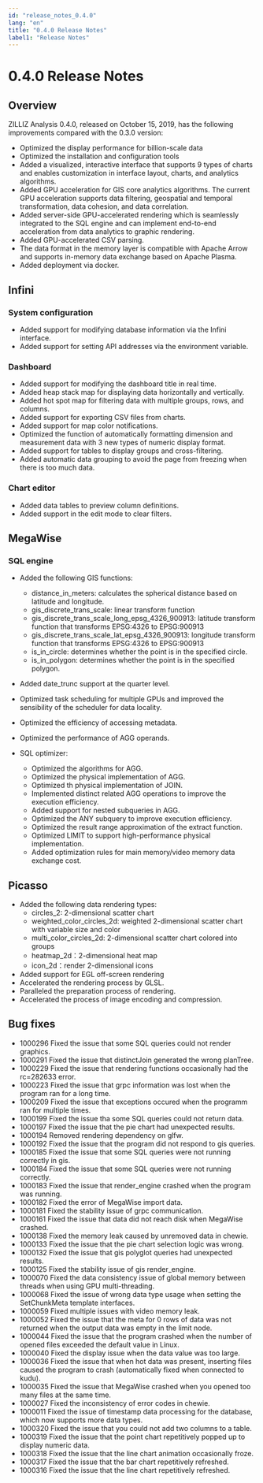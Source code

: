 ```yaml
---
id: "release_notes_0.4.0"
lang: "en"
title: "0.4.0 Release Notes"
label1: "Release Notes"
---
```

# 0.4.0 Release Notes


## Overview

ZILLIZ Analysis 0.4.0, released on October 15, 2019, has the following improvements compared with the 0.3.0 version:

- Optimized the display performance for billion-scale data
- Optimized the installation and configuration tools
- Added a visualized, interactive interface that supports 9 types of charts and enables customization in interface layout, charts, and analytics algorithms.
- Added GPU acceleration for GIS core analytics algorithms. The current GPU acceleration supports data filtering, geospatial and temporal transformation, data cohesion, and data correlation.
- Added server-side GPU-accelerated rendering which is seamlessly integrated to the SQL engine and can implement end-to-end acceleration from data analytics to graphic rendering.
- Added GPU-accelerated CSV parsing.
- The data format in the memory layer is compatible with Apache Arrow and supports in-memory data exchange based on Apache Plasma.
- Added deployment via docker.

## Infini


### System configuration

- Added support for modifying database information via the Infini interface.
- Added support for setting API addresses via the environment variable.


### Dashboard

- Added support for modifying the dashboard title in real time.
- Added heap stack map for displaying data horizontally and vertically.
- Added hot spot map for filtering data with multiple groups, rows, and columns.
- Added support for exporting CSV files from charts.
- Added support for map color notifications.
- Optimized the function of automatically formatting dimension and measurement data with 3 new types of numeric display format.
- Added support for tables to display groups and cross-filtering.
- Added automatic data grouping to avoid the page from freezing when there is too much data.


### Chart editor

- Added data tables to preview column definitions.
- Added support in the edit mode to clear filters.


## MegaWise


### SQL engine

- Added the following GIS functions:
  - distance_in_meters: calculates the spherical distance based on latitude and longitude.
  - gis\_discrete\_trans\_scale: linear transform function
  - gis\_discrete\_trans\_scale\_long\_epsg\_4326_900913: latitude transform function that transforms EPSG:4326 to EPSG:900913
  - gis\_discrete\_trans\_scale\_lat\_epsg\_4326_900913: longitude transform function that transforms EPSG:4326 to EPSG:900913
  - is\_in\_circle: determines whether the point is in the specified circle.
  - is\_in\_polygon: determines whether the point is in the specified polygon.

- Added date_trunc support at the quarter level.
- Optimized task scheduling for multiple GPUs and improved the sensibility of the scheduler for data locality.
- Optimized the efficiency of accessing metadata.
- Optimized the performance of AGG operands.
- SQL optimizer:
    - Optimized the algorithms for AGG.
    - Optimized the physical implementation of AGG.
    - Optimized th physical implementation of JOIN.
    - Implemented distinct related AGG operations to improve the execution efficiency.
    - Added support for nested subqueries in AGG.
    - Optimized the ANY subquery to improve execution efficiency.
    - Optimized the result range approximation of the extract function.
    - Optimized LIMIT to support high-performance physical implementation.
    - Added optimization rules for main memory/video memory data exchange cost.

## Picasso

- Added the following data rendering types:
  - circles\_2: 2-dimensional scatter chart
  - weighted\_color\_circles_2d: weighted 2-dimensional scatter chart with variable size and color
  - multi\_color\_circles\_2d: 2-dimensional scatter chart colored into groups
  - heatmap\_2d：2-dimensional heat map
  - icon\_2d：render 2-dimensional icons
- Added support for EGL off-screen rendering
- Accelerated the rendering process by GLSL.
- Paralleled the preparation process of rendering.
- Accelerated the process of image encoding and compression.

## Bug fixes

- 1000296            Fixed the issue that some SQL queries could not render graphics.
- 1000291            Fixed the issue that distinctJoin generated the wrong planTree.
- 1000229            Fixed the issue that rendering functions occasionally had the rc=282633 error.
- 1000223            Fixed the issue that grpc information was lost when the program ran for a long time.
- 1000209            Fixed the issue that exceptions occured when the programm ran for multiple times.
- 1000199            Fixed the issue tha some SQL queries could not return data.
- 1000197            Fixed the issue that the pie chart had unexpected results.
- 1000194            Removed rendering dependency on glfw.
- 1000192            Fixed the issue that the program did not respond to gis queries.
- 1000185            Fixed the issue that some SQL queries were not running correctly in gis.
- 1000184            Fixed the issue that some SQL queries were not running correctly.
- 1000183            Fixed the issue that render_engine crashed when the program was running.
- 1000182            Fixed the error of MegaWise import data.
- 1000181            Fixed the stability issue of grpc communication.
- 1000161            Fixed the issue that data did not reach disk when MegaWise crashed.
- 1000138            Fixed the memory leak caused by unremoved data in chewie.
- 1000133            Fixed the issue that the pie chart selection logic was wrong.
- 1000132            Fixed the issue that gis polyglot queries had unexpected results.
- 1000125            Fixed the stability issue of gis render_engine.
- 1000070            Fixed the data consistency issue of global memory between threads when using GPU multi-threading.
- 1000068            Fixed the issue of wrong data type usage when setting the SetChunkMeta template interfaces.
- 1000059            Fixed multiple issues with video memory leak.
- 1000052            Fixed the issue that the meta for 0 rows of data was not returned when the output data was empty in the limit node.
- 1000044            Fixed the issue that the program crashed when the number of opened files exceeded the default value in Linux.
- 1000040            Fixed the display issue when the data value was too large.
- 1000036            Fixed the issue that when hot data was present, inserting files caused the program to crash (automatically fixed when connected to kudu).
- 1000035            Fixed the issue that MegaWise crashed when you opened too many files at the same time.
- 1000027            Fixed the inconsistency of error codes in chewie.
- 1000011            Fixed the issue of timestamp data processing for the database, which now supports more data types.
- 1000320            Fixed the issue that you could not add two columns to a table.
- 1000319            Fixed the issue that the point chart repetitively popped up to display numeric data.
- 1000318            Fixed the issue that the line chart animation occasionally froze.
- 1000317            Fixed the issue that the bar chart repetitively refreshed.
- 1000316            Fixed the issue that the line chart repetitively refreshed.
